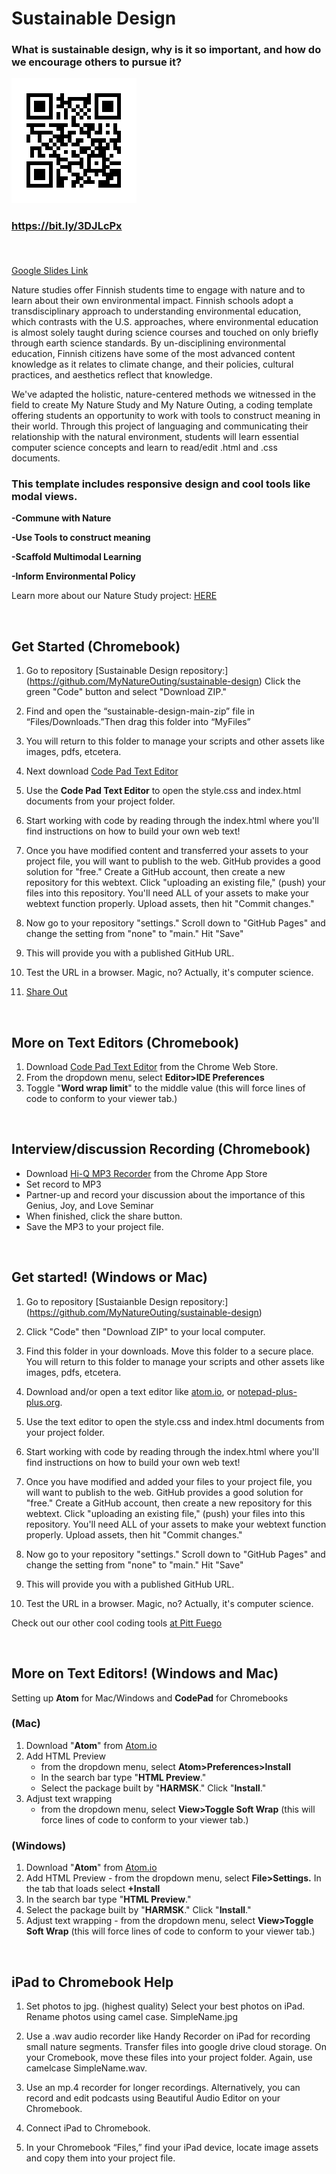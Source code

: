 # Sustainable Design

 
### What is sustainable design, why is it so important, and how do we encourage others to pursue it?

![QR Code](https://github.com/MyNatureOuting/sustainable-design/blob/main/qrcode.png)

### https://bit.ly/3DJLcPx <p>&nbsp;</p>

[Google Slides Link](https://docs.google.com/presentation/d/1fQceMx1WvULTcqVVRu5e5k0a1cMx3p4mRq_LDntJZFE/edit?usp=sharing)


Nature studies offer Finnish students time to engage with nature and to learn about their own environmental impact. Finnish schools adopt a transdisciplinary approach to understanding environmental education, which contrasts with the U.S. approaches, where environmental education is almost solely taught during science courses and touched on only briefly through earth science standards. By un-disciplining environmental education, Finnish citizens have some of the most advanced content knowledge as it relates to climate change, and their policies, cultural practices, and aesthetics reflect that knowledge.

We've adapted the holistic, nature-centered methods we witnessed in the field to create My Nature Study and My Nature Outing, a coding template offering students an opportunity to work with tools to construct meaning in their world. Through this project of languaging and communicating their relationship with the natural environment, students will learn essential computer science concepts and learn to read/edit .html and .css documents.
 
### This template includes responsive design and cool tools like modal views. 

**-Commune with Nature**

**-Use Tools to construct meaning**

**-Scaffold Multimodal Learning**

**-Inform Environmental Policy**


Learn more about our Nature Study project: [HERE](https://sjquigley.github.io/mutimodal-nature-studies/)
<p>&nbsp;</p>



## Get Started (Chromebook)

1.	Go to repository [Sustainable Design repository:] (https://github.com/MyNatureOuting/sustainable-design) Click the green "Code" button and select "Download ZIP."

2.	Find and open the “sustainable-design-main-zip” file in “Files/Downloads.”Then drag this folder into “MyFiles”  

3.	You will return to this folder to manage your scripts and other assets like images, pdfs, etcetera.

4.	Next download [Code Pad Text Editor](https://chrome.google.com/webstore/detail/code-pad-text-editor/adaepfiocmagdimjecpifghcgfjlfmkh?hl=en-GB)

5.	Use the **Code Pad Text Editor** to open the style.css and index.html documents from your project folder.

6.	Start working with code by reading through the index.html where you'll find instructions on how to build your own web text!

7.	Once you have modified content and transferred your assets to your project file, you will want to publish to the web. GitHub provides a good solution for "free." Create a GitHub account, then create a new repository for this webtext. Click "uploading an existing file," (push) your files into this repository. You'll need ALL of your assets to make your webtext function properly. Upload assets, then hit "Commit changes."

8.	Now go to your repository "settings." Scroll down to "GitHub Pages" and change the setting from "none" to "main." Hit "Save"

9.	This will provide you with a published GitHub URL.

10.	Test the URL in a browser. Magic, no? Actually, it's computer science.

11. [Share Out](https://docs.google.com/forms/d/e/1FAIpQLSdRW9k4l2kyjfKcyVplOtmLul2jltW6PDf1zhpcz7IS5Xur7w/viewform?usp=sf_link)<p>&nbsp;</p>





## More on Text Editors (Chromebook)

1. Download [Code Pad Text Editor](https://chrome.google.com/webstore/detail/code-pad-text-editor/adaepfiocmagdimjecpifghcgfjlfmkh?hl=en-GB) from the Chrome Web Store. 
1. From the dropdown menu, select **Editor>IDE Preferences**
1. Toggle "**Word wrap limit**" to the middle value (this will force lines of code to conform to your viewer tab.)<p>&nbsp;</p>



## Interview/discussion Recording (Chromebook)

* Download [Hi-Q MP3 Recorder](https://play.google.com/store/apps/details?id=com.hiqrecorder.free&hl=en_US&gl=US) from the Chrome App Store
* Set record to MP3
* Partner-up and record your discussion about the importance of this Genius, Joy, and Love Seminar
* When finished, click the share button.
* Save the MP3 to your project file.<p>&nbsp;</p>



## Get started! (Windows or Mac)

1. Go to repository [Sustaianble Design repository:] (https://github.com/MyNatureOuting/sustainable-design)

2. Click "Code" then "Download ZIP" to your local computer. 

3. Find this folder in your downloads. Move this folder to a secure place. You will return to this folder to manage your scripts and other assets like images, pdfs, etcetera. 

4. Download and/or open a text editor like [atom.io](https://atom.io), or [notepad-plus-plus.org](https://notepad-plus-plus.org). 

5. Use the text editor to open the style.css and index.html documents from your project folder.  

6. Start working with code by reading through the index.html where you'll find instructions on how to build your own web text! 

7. Once you have modified and added your files to your project file, you will want to publish to the web. GitHub provides a good solution for "free." Create a GitHub account, then create a new repository for this webtext. Click  "uploading an existing file," (push) your files into this repository. You'll need ALL of your assets to make your webtext function properly. Upload assets, then hit "Commit changes." 

8. Now go to your repository "settings." Scroll down to "GitHub Pages" and change the setting from "none" to "main." Hit "Save"

9. This will provide you with a published GitHub URL.

10. Test the URL in a browser. Magic, no? Actually, it's computer science.  



Check out our other cool coding tools [at Pitt Fuego](https://pitt-fuego.github.io/Pitt-Fuego-Coding-Tools/)<p>&nbsp;</p>

## More on Text Editors! (Windows and Mac)

Setting up **Atom** for Mac/Windows and **CodePad** for Chromebooks 


### (Mac)


1. Download "**Atom**" from [Atom.io](http://Atom.io)
1. Add HTML Preview 
	- from the dropdown menu, select **Atom>Preferences>Install**
	- In the search bar type "**HTML Preview**." 
	- Select the package built by "**HARMSK**." Click "**Install**."
1. Adjust text wrapping 
	 -	from the dropdown menu, select **View>Toggle Soft Wrap** (this will force lines of code to conform to your viewer tab.)

### (Windows)

1. Download "**Atom**" from [Atom.io](http://Atom.io)
1. Add HTML Preview - from the dropdown menu, select **File>Settings.** In the tab that loads select **+Install** 
1. In the search bar type "**HTML Preview**." 
1. Select the package built by "**HARMSK**." Click "**Install**."
1. Adjust text wrapping - from the dropdown menu, select **View>Toggle Soft Wrap** (this will force lines of code to conform to your viewer tab.)<p>&nbsp;</p>


## iPad to Chromebook Help

1.	Set photos to jpg. (highest quality) Select your best photos on iPad. Rename photos using camel case.  SimpleName.jpg

2.	Use a .wav audio recorder like Handy Recorder on iPad for recording small nature segments. Transfer files into google drive cloud storage. On your Cromebook, move these files into your project folder. Again, use camelcase SimpleName.wav.

3. Use an mp.4 recorder for longer recordings. Alternatively, you can record and edit podcasts using Beautiful Audio Editor on your Chromebook. 

4.	Connect iPad to Chromebook.

5.	In your Chromebook “Files,” find your iPad device, locate image assets and copy them into your project file.

  







